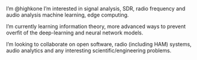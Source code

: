 I’m @highkone
I’m interested in signal analysis, SDR, radio frequency and audio analysis
machine learning, edge computing.

I’m currently learning information theory, more advanced ways to prevent
overfit of the deep-learning and neural network models.

I’m looking to collaborate on open software, radio (including HAM) systems,
audio analytics and any interesting scientific/engineering problems.


<!---
highkone/highkone is a ✨ special ✨ repository because its `README.md` (this file) appears on your GitHub profile.
You can click the Preview link to take a look at your changes.
--->
